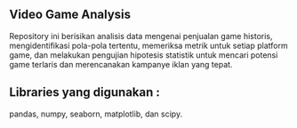 ## Video Game Analysis

Repository ini berisikan analisis data mengenai penjualan game historis, mengidentifikasi pola-pola tertentu, memeriksa metrik untuk setiap platform game, dan melakukan pengujian hipotesis statistik untuk mencari potensi game terlaris dan merencanakan kampanye iklan yang tepat.

## Libraries yang digunakan :

pandas, numpy, seaborn, matplotlib, dan scipy.
